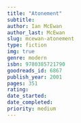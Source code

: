 ```yaml
---
title: "Atonement"
subtitle: 
author: Ian McEwan
author_last: McEwan
slug: mcewan-atonement
type: fiction
img: true
genre: modern
isbn: 9780385721790
goodreads_id: 6867
publish_year: 2001
pages: 351
rating: 
date_started:
date_completed:
priority: medium
---
```

